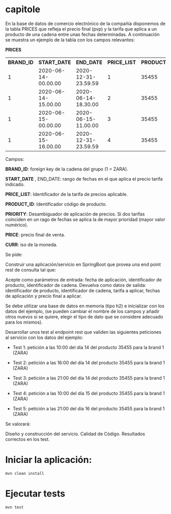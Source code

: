 # capitole

En la base de datos de comercio electrónico de la compañía disponemos de la tabla PRICES que refleja el precio final (pvp) y la tarifa que aplica a un producto de una cadena entre unas fechas determinadas. A continuación se muestra un ejemplo de la tabla con los campos relevantes:


**PRICES**
<table>
<th>BRAND_ID</th>
<th>START_DATE</th>
<th>END_DATE</th>
<th>PRICE_LIST</th>
<th>PRODUCT_ID</th>
<th>PRIORITY</th>
<th>PRICE</th>
<th>CURR</th>

<tr>
    <td>1</td>
    <td>2020-06-14-00.00.00</td>
    <td>2020-12-31-23.59.59</td>
    <td>1</td>
    <td>35455</td>
    <td>0</td>
    <td>35.50</td>
    <td>EUR</td>
</tr>
<tr>
    <td>1</td>
    <td>2020-06-14-15.00.00</td>
    <td>2020-06-14-18.30.00</td>
    <td>2</td>
    <td>35455</td>
    <td>1</td>
    <td>25.45</td>
    <td>EUR</td>
</tr>
<tr>
    <td>1</td>
    <td>2020-06-15-00.00.00</td>
    <td>2020-06-15-11.00.00</td>
    <td>3</td>
    <td>35455</td>
    <td>1</td>
    <td>30.50</td>
    <td>EUR</td>
</tr>
<tr>
    <td>1</td>
    <td>2020-06-15-16.00.00</td>
    <td>2020-12-31-23.59.59</td>
    <td>4</td>
    <td>35455</td>
    <td>1</td>
    <td>38.95</td>
    <td>EUR</td>
</tr>

</table>
Campos:



**BRAND_ID**: foreign key de la cadena del grupo (1 = ZARA).

**START_DATE** , END_DATE: rango de fechas en el que aplica el precio tarifa indicado.

**PRICE_LIST**: Identificador de la tarifa de precios aplicable.

**PRODUCT_ID**: Identificador código de producto.

**PRIORITY**: Desambiguador de aplicación de precios. Si dos tarifas coinciden en un rago de fechas se aplica la de mayor prioridad (mayor valor numérico).

**PRICE**: precio final de venta.

**CURR**: iso de la moneda.



Se pide:



Construir una aplicación/servicio en SpringBoot que provea una end point rest de consulta  tal que:


Acepte como parámetros de entrada: fecha de aplicación, identificador de producto, identificador de cadena.
Devuelva como datos de salida: identificador de producto, identificador de cadena, tarifa a aplicar, fechas de aplicación y precio final a aplicar.


Se debe utilizar una base de datos en memoria (tipo h2) e inicializar con los datos del ejemplo, (se pueden cambiar el nombre de los campos y añadir otros nuevos si se quiere, elegir el tipo de dato que se considere adecuado para los mismos).



Desarrollar unos test al endpoint rest que  validen las siguientes peticiones al servicio con los datos del ejemplo:

- Test 1: petición a las 10:00 del día 14 del producto 35455   para la brand 1 (ZARA)

- Test 2: petición a las 16:00 del día 14 del producto 35455   para la brand 1 (ZARA)

- Test 3: petición a las 21:00 del día 14 del producto 35455   para la brand 1 (ZARA)

- Test 4: petición a las 10:00 del día 15 del producto 35455   para la brand 1 (ZARA)

- Test 5: petición a las 21:00 del día 16 del producto 35455   para la brand 1 (ZARA)



Se valorará:



Diseño y construcción del servicio.
Calidad de Código.
Resultados correctos en los test.


# Iniciar la aplicación:

`mvn clean install`

# Ejecutar tests

`mvn test`